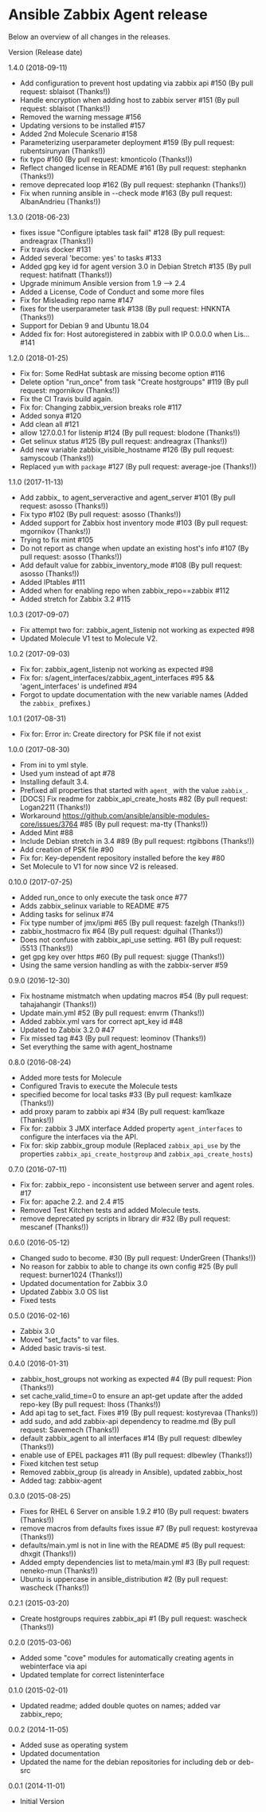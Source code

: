# Ansible Zabbix Agent release

Below an overview of all changes in the releases.

Version (Release date)

1.4.0  (2018-09-11)

  * Add configuration to prevent host updating via zabbix api #150 (By pull request: sblaisot (Thanks!))
  * Handle encryption when adding host to zabbix server #151 (By pull request: sblaisot (Thanks!))
  * Removed the warning message #156
  * Updating versions to be installed #157
  * Added 2nd Molecule Scenario #158
  * Parameterizing userparameter deployment #159 (By pull request: rubentsirunyan (Thanks!))
  * fix typo #160 (By pull request: kmonticolo (Thanks!))
  * Reflect changed license in README #161 (By pull request: stephankn (Thanks!))
  * remove deprecated loop #162 (By pull request: stephankn (Thanks!))
  * Fix when running ansible in --check mode #163 (By pull request: AlbanAndrieu (Thanks!))

1.3.0  (2018-06-23)

  * fixes issue "Configure iptables task fail" #128 (By pull request: andreagrax (Thanks!))
  * Fix travis docker #131
  * Added several 'become: yes' to tasks #133
  * Added gpg key id for agent version 3.0 in Debian Stretch #135 (By pull request: hatifnatt (Thanks!))
  * Upgrade minimum Ansible version from 1.9 --> 2.4
  * Added a License, Code of Conduct and some more files
  * Fix for Misleading repo name #147
  * fixes for the userparameter task #138 (By pull request: HNKNTA (Thanks!))
  * Support for Debian 9 and Ubuntu 18.04
  * Added fix for: Host autoregistered in zabbix with IP 0.0.0.0 when Lis… #141

1.2.0  (2018-01-25)

  * Fix for: Some RedHat subtask are missing become option #116
  * Delete option "run_once" from task "Create hostgroups" #119 (By pull request: mgornikov (Thanks!))
  * Fix the CI Travis build again.
  * Fix for: Changing zabbix_version breaks role #117
  * Added sonya #120
  * Add clean all #121
  * allow 127.0.0.1 for listenip #124 (By pull request: blodone (Thanks!))
  * Get selinux status #125 (By pull request: andreagrax (Thanks!))
  * Add new variable zabbix_visible_hostname #126 (By pull request: samyscoub (Thanks!))
  * Replaced `yum` with `package` #127  (By pull request: average-joe (Thanks!))

1.1.0  (2017-11-13)

  * Add zabbix_ to agent_serveractive and agent_server #101 (By pull request: asosso (Thanks!))
  * Fix typo #102 (By pull request: asosso (Thanks!))
  * Added support for Zabbix host inventory mode #103 (By pull request: mgornikov (Thanks!))
  * Trying to fix mint #105
  * Do not report as change when update an existing host's info #107 (By pull request: asosso (Thanks!))
  * Add default value for zabbix_inventory_mode #108 (By pull request: asosso (Thanks!))
  * Added IPtables #111
  * Added when for enabling repo when zabbix_repo==zabbix #112
  * Added stretch for Zabbix 3.2 #115

1.0.3  (2017-09-07)

  * Fix attempt two for: zabbix_agent_listenip not working as expected #98
  * Updated Molecule V1 test to Molecule V2. 

1.0.2  (2017-09-03)

  * Fix for: zabbix_agent_listenip not working as expected #98
  * Fix for: s/agent_interfaces/zabbix_agent_interfaces #95 && 'agent_interfaces' is undefined #94
  * Forgot to update documentation with the new variable names (Added the `zabbix_` prefixes.)

1.0.1  (2017-08-31)

  * Fix for: Error in: Create directory for PSK file if not exist

1.0.0  (2017-08-30)

  * From ini to yml style.
  * Used yum instead of apt #78
  * Installing default 3.4.
  * Prefixed all properties that started with `agent_` with the value `zabbix_`.
  * [DOCS] Fix readme for zabbix_api_create_hosts #82 (By pull request: Logan2211 (Thanks!))
  * Workaround https://github.com/ansible/ansible-modules-core/issues/3764 #85 (By pull request: ma-tty (Thanks!))
  * Added Mint #88
  * Include Debian stretch in 3.4 #89  (By pull request: rtgibbons (Thanks!))
  * Add creation of PSK file #90
  * Fix for: Key-dependent repository installed before the key #80
  * Set Molecule to V1 for now since V2 is released.

0.10.0  (2017-07-25)

  * Added run_once to only execute the task once #77
  * Adds zabbix_selinux variable to README #75
  * Adding tasks for selinux #74
  * Fix type number of jmx/ipmi #65 (By pull request: fazelgh (Thanks!))
  * zabbix_hostmacro fix #64 (By pull request: dguihal (Thanks!))
  * Does not confuse with zabbix_api_use setting. #61 (By pull request: i5513 (Thanks!))
  * get gpg key over https #60 (By pull request: sjugge (Thanks!))
  * Using the same version handling as with the zabbix-server #59

0.9.0   (2016-12-30)

  * Fix hostname mistmatch when updating macros #54 (By pull request: tahajahangir (Thanks!))
  * Update main.yml #52 (By pull request: envrm (Thanks!))
  * Added zabbix.yml vars for correct apt_key id #48
  * Updated to Zabbix 3.2.0 #47
  * Fix missed tag #43 (By pull request: leominov (Thanks!))
  * Set everything the same with agent_hostname

0.8.0   (2016-08-24)

  * Added more tests for Molecule
  * Configured Travis to execute the Molecule tests
  * specified become for local tasks #33 (By pull request: kam1kaze (Thanks!))
  * add proxy param to zabbix api #34 (By pull request: kam1kaze (Thanks!))
  * Fix for: zabbix 3 JMX interface Added property `agent_interfaces` to configure the interfaces via the API.
  * Fix for: skip zabbix_group module (Replaced `zabbix_api_use` by the properties `zabbix_api_create_hostgroup` and `zabbix_api_create_hosts`)

0.7.0   (2016-07-11)

  * Fix for: zabbix_repo - inconsistent use between server and agent roles. #17
  * Fix for: apache 2.2. and 2.4 #15
  * Removed Test Kitchen tests and added Molecule tests.
  * remove deprecated py scripts in library dir #32 (By pull request: mescanef (Thanks!))

0.6.0   (2016-05-12)

  * Changed sudo to become. #30 (By pull request: UnderGreen (Thanks!))
  * No reason for zabbix to able to change its own config #25 (By pull request: burner1024 (Thanks!))
  * Updated documentation for Zabbix 3.0
  * Updated Zabbix 3.0 OS list
  * Fixed tests

0.5.0   (2016-02-16)

  * Zabbix 3.0
  * Moved "set_facts" to var files.
  * Added basic travis-si test.

0.4.0   (2016-01-31)

  * zabbix_host_groups not working as expected #4 (By pull request: Pion (Thanks!))
  * set cache_valid_time=0 to ensure an apt-get update after the added repo-key (By pull request: lhoss (Thanks!))
  * Add api tag to set_fact. Fixes #19 (By pull request: kostyrevaa (Thanks!))
  * add sudo, and add zabbix-api dependency to readme.md (By pull request: Savemech (Thanks!))
  * default zabbix_agent to all interfaces #14 (By pull request: dlbewley (Thanks!))
  * enable use of EPEL packages #11 (By pull request: dlbewley (Thanks!))
  * Fixed kitchen test setup
  * Removed zabbix_group (is already in Ansible), updated zabbix_host
  * Added tag: zabbix-agent

0.3.0   (2015-08-25)

  * Fixes for RHEL 6 Server on ansible 1.9.2 #10 (By pull request: bwaters (Thanks!))
  * remove macros from defaults fixes issue #7 (By pull request: kostyrevaa (Thanks!))
  * defaults/main.yml is not in line with the README #5 (By pull request: dhxgit (Thanks!))
  * Added empty dependencies list to meta/main.yml #3 (By pull request: neneko-mun (Thanks!))
  * Ubuntu is uppercase in ansible_distribution #2 (By pull request: wascheck (Thanks!))

0.2.1   (2015-03-20)

  * Create hostgroups requires zabbix_api #1 (By pull request: wascheck (Thanks!))

0.2.0   (2015-03-06)

  * Added some "cove" modules for automatically creating agents in webinterface via api
  * Updated template for correct listeninterface

0.1.0   (2015-02-01)

  * Updated readme; added double quotes on names; added var zabbix_repo;

0.0.2   (2014-11-05)

  * Added suse as operating system
  * Updated documentation
  * Updated the name for the debian repositories for including deb or deb-src


0.0.1   (2014-11-01)

  * Initial Version
